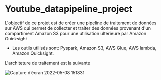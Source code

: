 # Youtube_datapipeline_project
 
L'objectif de ce projet est de créer une pipeline de traitement de données sur AWS qui permet de collecter et traiter des
données provenant d'un compartiment Amazon S3 pour une utilisation ultérieure par Amazon Quicksight.

- Les outils utilisés sont: Pyspark, Amazon S3, AWS Glue, AWS lambda, Amazon Quicksight.

L'architeture de traitement est la suivante

![Capture d’écran 2022-05-08 151831](https://user-images.githubusercontent.com/32554421/167301683-9cc9ed75-b596-4935-b60f-06ca0dea464c.png)
